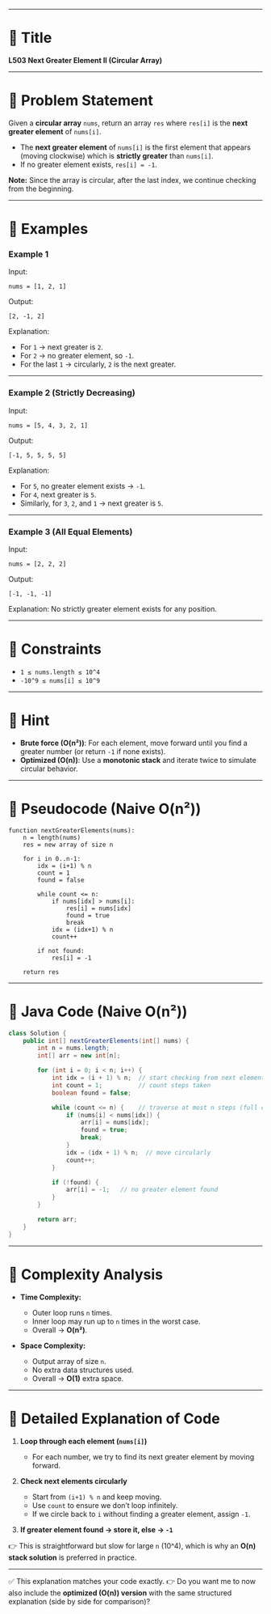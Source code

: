 
---

# 🔹 Title

**L503 Next Greater Element II (Circular Array)**

---

# 🔹 Problem Statement

Given a **circular array** `nums`, return an array `res` where `res[i]` is the **next greater element** of `nums[i]`.

* The **next greater element** of `nums[i]` is the first element that appears (moving clockwise) which is **strictly greater** than `nums[i]`.
* If no greater element exists, `res[i] = -1`.

**Note:** Since the array is circular, after the last index, we continue checking from the beginning.

---

# 🔹 Examples

### Example 1

Input:

```
nums = [1, 2, 1]
```

Output:

```
[2, -1, 2]
```

Explanation:

* For `1` → next greater is `2`.
* For `2` → no greater element, so `-1`.
* For the last `1` → circularly, `2` is the next greater.

---

### Example 2 (Strictly Decreasing)

Input:

```
nums = [5, 4, 3, 2, 1]
```

Output:

```
[-1, 5, 5, 5, 5]
```

Explanation:

* For `5`, no greater element exists → `-1`.
* For `4`, next greater is `5`.
* Similarly, for `3`, `2`, and `1` → next greater is `5`.

---

### Example 3 (All Equal Elements)

Input:

```
nums = [2, 2, 2]
```

Output:

```
[-1, -1, -1]
```

Explanation:
No strictly greater element exists for any position.

---

# 🔹 Constraints

* `1 ≤ nums.length ≤ 10^4`
* `-10^9 ≤ nums[i] ≤ 10^9`

---

# 🔹 Hint

* **Brute force (O(n²))**: For each element, move forward until you find a greater number (or return `-1` if none exists).
* **Optimized (O(n))**: Use a **monotonic stack** and iterate twice to simulate circular behavior.

---

# 🔹 Pseudocode (Naive O(n²))

```
function nextGreaterElements(nums):
    n = length(nums)
    res = new array of size n

    for i in 0..n-1:
        idx = (i+1) % n
        count = 1
        found = false

        while count <= n:
            if nums[idx] > nums[i]:
                res[i] = nums[idx]
                found = true
                break
            idx = (idx+1) % n
            count++

        if not found:
            res[i] = -1

    return res
```

---

# 🔹 Java Code (Naive O(n²))

```java
class Solution {
    public int[] nextGreaterElements(int[] nums) {
        int n = nums.length;
        int[] arr = new int[n];

        for (int i = 0; i < n; i++) {
            int idx = (i + 1) % n;  // start checking from next element
            int count = 1;          // count steps taken
            boolean found = false;

            while (count <= n) {    // traverse at most n steps (full circle)
                if (nums[i] < nums[idx]) {
                    arr[i] = nums[idx];
                    found = true;
                    break;
                }
                idx = (idx + 1) % n;  // move circularly
                count++;
            }

            if (!found) {
                arr[i] = -1;   // no greater element found
            }
        }

        return arr;
    }
}
```

---

# 🔹 Complexity Analysis

* **Time Complexity:**

  * Outer loop runs `n` times.
  * Inner loop may run up to `n` times in the worst case.
  * Overall → **O(n²)**.
* **Space Complexity:**

  * Output array of size `n`.
  * No extra data structures used.
  * Overall → **O(1)** extra space.

---

# 🔹 Detailed Explanation of Code

1. **Loop through each element (`nums[i]`)**

   * For each number, we try to find its next greater element by moving forward.

2. **Check next elements circularly**

   * Start from `(i+1) % n` and keep moving.
   * Use `count` to ensure we don’t loop infinitely.
   * If we circle back to `i` without finding a greater element, assign `-1`.

3. **If greater element found → store it, else → `-1`**

👉 This is straightforward but slow for large `n` (10^4), which is why an **O(n) stack solution** is preferred in practice.

---

✅ This explanation matches your code exactly.
👉 Do you want me to now also include the **optimized (O(n)) version** with the same structured explanation (side by side for comparison)?
